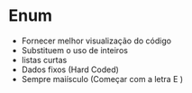 # Enum
- Fornecer melhor visualização do código
- Substituem o uso de inteiros
- listas curtas
- Dados fixos (Hard Coded)
- Sempre maiísculo (Começar com a letra E )
